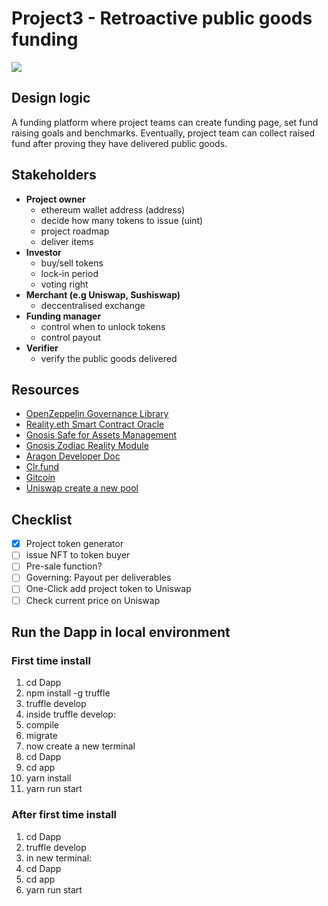 # Project3 - Retroactive public goods funding

![](https://media.giphy.com/media/26FPLMDDN5fJCir0A/giphy.gif)

## Design logic

A funding platform where project teams can create funding page, set fund raising
goals and benchmarks. Eventually, project team can collect raised fund after
proving they have delivered public goods.

## Stakeholders

- **Project owner**
  - ethereum wallet address (address)
  - decide how many tokens to issue (uint)
  - project roadmap
  - deliver items
- **Investor**
  - buy/sell tokens
  - lock-in period
  - voting right
- **Merchant (e.g Uniswap, Sushiswap)**
  - deccentralised exchange
- **Funding manager**
  - control when to unlock tokens
  - control payout
- **Verifier**
  - verify the public goods delivered

## Resources

- [OpenZeppelin Governance Library](https://docs.openzeppelin.com/contracts/4.x/api/governance)
- [Reality.eth Smart Contract Oracle](https://reality.eth.link/app/docs/html/contracts.html)
- [Gnosis Safe for Assets Management](https://gnosis-safe.io/developers)
- [Gnosis Zodiac Reality Module](https://gnosis.github.io/zodiac/docs/tutorial-module-reality/tech-guide)
- [Aragon Developer Doc](https://aragon.org/developers)
- [Clr.fund](https://github.com/clrfund/maci)
- [Gitcoin](https://github.com/gitcoinco/governance-docs)
- [Uniswap create a new pool](https://github.com/Uniswap/v3-core/blob/main/contracts/interfaces/IUniswapV3Factory.sol)

## Checklist

- [x] Project token generator
- [ ] issue NFT to token buyer
- [ ] Pre-sale function?
- [ ] Governing: Payout per deliverables
- [ ] One-Click add project token to Uniswap
- [ ] Check current price on Uniswap

## Run the Dapp in local environment

### First time install

1. cd Dapp
2. npm install -g truffle
3. truffle develop
4. inside truffle develop:
5. compile
6. migrate
7. now create a new terminal
8. cd Dapp
9. cd app
10. yarn install
11. yarn run start

### After first time install

1. cd Dapp
2. truffle develop
3. in new terminal:
4. cd Dapp
5. cd app
6. yarn run start

